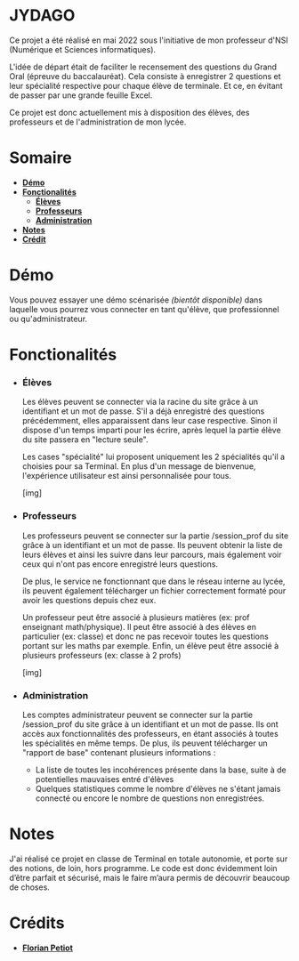 # JYDAGO
Ce projet a été réalisé en mai 2022 sous l'initiative de mon professeur d'NSI (Numérique et Sciences informatiques).

L'idée de départ était de faciliter le recensement des questions du Grand Oral (épreuve du baccalauréat). Cela consiste à enregistrer 2 questions et leur spécialité respective pour chaque élève de terminale. Et ce, en évitant de passer par une grande feuille Excel.

Ce projet est donc actuellement mis à disposition des élèves, des professeurs et de l'administration de mon lycée.

# Somaire
* **[Démo](#démo)**
* **[Fonctionalités](#fonctionalités)**
	* **[Élèves](#élèves)**
	* **[Professeurs](#professeurs)**
	* **[Administration](#administration)**
* **[Notes](notes)**
* **[Crédit](#Crédits)**

# Démo
Vous pouvez essayer une démo scénarisée *(bientôt disponible)* dans laquelle vous pourrez vous connecter en tant qu'élève, que professionnel ou qu'administrateur.

# Fonctionalités
* ### Élèves
	Les élèves peuvent se connecter via la racine du site grâce à un identifiant et un mot de passe. S'il a déjà enregistré des questions précédemment, elles apparaissent dans leur case respective. Sinon il dispose d'un temps imparti pour les écrire, après lequel la partie élève du site passera en "lecture seule".

	Les cases "spécialité" lui proposent uniquement les 2 spécialités qu'il a choisies pour sa Terminal. En plus d'un message de bienvenue, l'expérience utilisateur est ainsi personnalisée pour tous.

	[img]
	
* ### Professeurs
	 Les professeurs peuvent se connecter sur la partie /session_prof du site grâce à un identifiant et un mot de passe. Ils peuvent obtenir la liste de leurs élèves et ainsi les suivre dans leur parcours, mais également voir ceux qui n'ont pas encore enregistré leurs questions.

	De plus, le service ne fonctionnant que dans le réseau interne au lycée, ils peuvent également télécharger un fichier correctement formaté pour avoir les questions depuis chez eux.

	Un professeur peut être associé à plusieurs matières (ex: prof enseignant math/physique). Il peut être associé à des élèves en particulier (ex: classe) et donc ne pas recevoir toutes les questions portant sur les maths par exemple. Enfin, un élève peut être associé à plusieurs professeurs (ex: classe à 2 profs)

	[img]

* ### Administration
	Les comptes administrateur peuvent se connecter sur la partie /session_prof du site grâce à un identifiant et un mot de passe. Ils ont accès aux fonctionnalités des professeurs, en étant associés à toutes les spécialités en même temps. De plus, ils peuvent télécharger un "rapport de base" contenant plusieurs informations :

	* La liste de toutes les incohérences présente dans la base, suite à de potentielles mauvaises entré d'élèves
    * Quelques statistiques comme le nombre d'élèves ne s'étant jamais connecté ou encore le nombre de questions non enregistrées.

# Notes
J'ai réalisé ce projet en classe de Terminal en totale autonomie, et porte sur des notions, de loin, hors programme. Le code est donc évidemment loin d’être parfait et sécurisé, mais le faire m’aura permis de découvrir beaucoup de choses.

# Crédits
* **[Florian Petiot](https://github.com/florianpetiot)**
